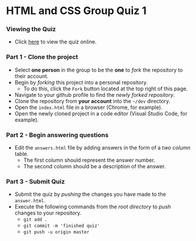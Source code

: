 # HTML and CSS Group Quiz 1
### Viewing the Quiz
* Click [here](https://codedifferently.github.io/html-css-quiz/) to view the quiz online.

### Part 1 - Clone the project
* Select **one person** in the group to be the **one** to _fork_ the repository to their account.
* Begin by _forking_ this project into a personal repository.
   * To do this, click the `Fork` button located at the top right of this page.
* Navigate to your github profile to find the _newly forked repository_.
* Clone the repository from **your account** into the `~/dev` directory.
* Open the `index.html` file in a browser (Chrome, for example).
* Open the newly cloned project in a code editor (Visual Studio Code, for example).

### Part 2 - Begin answering questions
* Edit the `answers.html` file by adding answers in the form of a _two column_ table.
  * The first column should represent the answer number.
  * The second column should be a description of the answer.

### Part 3 - Submit Quiz
* Submit the quiz by _pushing_ the changes you have made to the `answer.html`.
* Execute the following commands from the _root directory_ to _push_ changes to your repository.
    * `git add .`
    * `git commit -m 'finished quiz'`
    * `git push -u origin master`
